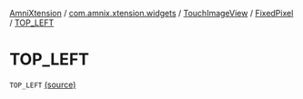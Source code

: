 [AmniXtension](../../../index.md) / [com.amnix.xtension.widgets](../../index.md) / [TouchImageView](../index.md) / [FixedPixel](index.md) / [TOP_LEFT](./-t-o-p_-l-e-f-t.md)

# TOP_LEFT

`TOP_LEFT` [(source)](https://github.com/AmniX/AmniXTension/tree/master/AmniXtension/src/main/java/com/amnix/xtension/widgets/TouchImageView.java#L77)